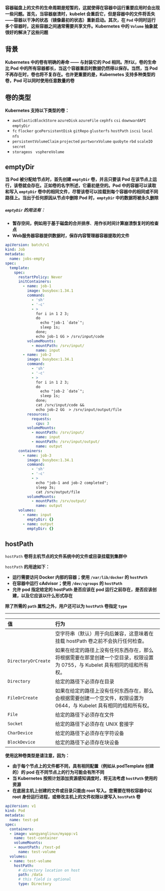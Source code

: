 **容器磁盘上的文件的生命周期是短暂的，这就使得在容器中运行重要应用时会出现一些问题。首先，当容器崩溃时，kubelet 会重启它，但是容器中的文件将丢失——容器以干净的状态（镜像最初的状态）重新启动。其次，在 `Pod` 中同时运行多个容器时，这些容器之间通常需要共享文件。Kubernetes 中的 `Volume` 抽象就很好的解决了这些问题**



## 背景

**Kubernetes 中的卷有明确的寿命 —— 与封装它的 Pod 相同。所f以，卷的生命比 Pod 中的所有容器都长，当这个容器重启时数据仍然得以保存。当然，当 Pod 不再存在时，卷也将不复存在。也许更重要的是，Kubernetes 支持多种类型的卷，Pod 可以同时使用任意数量的卷**



## 卷的类型

**Kubernetes 支持以下类型的卷：**

- `awsElasticBlockStore`   `azureDisk`   `azureFile`  `cephfs`  `csi`   `downwardAPI`  `emptyDir`  
- `fc` `flocker`  `gcePersistentDisk`  `gitRepo`  `glusterfs`  `hostPath`  `iscsi`  `local`  `nfs`
- `persistentVolumeClaim`  `projected`  `portworxVolume`  `quobyte`  `rbd`  `scaleIO`  `secret`
- `storageos ` `vsphereVolume`



## emptyDir

**当 Pod 被分配给节点时，首先创建 `emptyDir` 卷，并且只要该 Pod 在该节点上运行，该卷就会存在。正如卷的名字所述，它最初是空的。Pod 中的容器可以读取和写入 `emptyDir` 卷中的相同文件，尽管该卷可以挂载到每个容器中的相同或不同路径上。当出于任何原因从节点中删除 Pod 时，`emptyDir` 中的数据将被永久删除**

<!--注意：容器崩溃不会从节点中移除 pod，因此 `emptyDir` 卷中的数据在容器崩溃时是安全的-->



##### `emptyDir` 的用法有：

- **暂存空间，例如用于基于磁盘的合并排序**、**用作长时间计算崩溃恢复时的检查点**
- **Web服务器容器提供数据时，保存内容管理器容器提取的文件**

```yaml
apiVersion: batch/v1
kind: Job
metadata:
  name: jobs-empty
spec:
  template:
    spec:
      restartPolicy: Never
      initContainers:
        - name: job-1
          image: busybox:1.34.1
          command:
            - 'sh'
            - '-c'
            - >
              for i in 1 2 3;
              do
                echo "job-1 `date`";
                sleep 1s;
              done;
              echo job-1 GG > /srv/input/code
          volumeMounts:
            - mountPath: /srv/input/
              name: input
        - name: job-2
          image: busybox:1.34.1
          command:
            - 'sh'
            - '-c'
            - >
              for i in 1 2 3;
              do
                echo "job-2 `date`";
                sleep 1s;
              done;
              cat /srv/input/code &&
              echo job-2 GG  > /srv/input/output/file
          resources:
            requests:
              cpu: 3
          volumeMounts:
            - mountPath: /srv/input/
              name: input
            - mountPath: /srv/input/output/
              name: output
      containers:
        - name: job-3
          image: busybox:1.34.1
          command:
            - 'sh'
            - '-c'
            - >
              echo "job-1 and job-2 completed";
              sleep 3s;
              cat /srv/output/file
          volumeMounts:
            - mountPath: /srv/output/
              name: output
      volumes:
        - name: input
          emptyDir: {}
        - name: output
          emptyDir: {}
```



## hostPath

`hostPath` **卷将主机节点的文件系统中的文件或目录挂载到集群中**



`hostPath` **的用途如下：**

- **运行需要访问 Docker 内部的容器；使用 `/var/lib/docker` 的 `hostPath`**
- **在容器中运行 cAdvisor；使用 `/dev/cgroups` 的 `hostPath`**
- **允许 pod 指定给定的 hostPath 是否应该在 pod 运行之前存在，是否应该创建，以及它应该以什么形式存在**



**除了所需的 `path` 属性之外，用户还可以为 `hostPath` 卷指定 `type`**

****

| 值                  | 行为                                                         |
| :------------------ | :----------------------------------------------------------- |
|                     | 空字符串（默认）用于向后兼容，这意味着在挂载 hostPath 卷之前不会执行任何检查。 |
| `DirectoryOrCreate` | 如果在给定的路径上没有任何东西存在，那么将根据需要在那里创建一个空目录，权限设置为 0755，与 Kubelet 具有相同的组和所有权。 |
| `Directory`         | 给定的路径下必须存在目录                                     |
| `FileOrCreate`      | 如果在给定的路径上没有任何东西存在，那么会根据需要创建一个空文件，权限设置为 0644，与 Kubelet 具有相同的组和所有权。 |
| `File`              | 给定的路径下必须存在文件                                     |
| `Socket`            | 给定的路径下必须存在 UNIX 套接字                             |
| `CharDevice`        | 给定的路径下必须存在字符设备                                 |
| `BlockDevice`       | 给定的路径下必须存在块设备                                   |

**使用这种卷类型是请注意，因为：**

- **由于每个节点上的文件都不同，具有相同配置（例如从 podTemplate 创建的）的 pod 在不同节点上的行为可能会有所不同**
- **当 Kubernetes 按照计划添加资源感知调度时，将无法考虑 `hostPath` 使用的资源**
- **在底层主机上创建的文件或目录只能由 root 写入。您需要在特权容器中以 root 身份运行进程，或修改主机上的文件权限以便写入 `hostPath` 卷**

```yaml
apiVersion: v1
kind: Pod
metadata:
  name: test-pd
spec:
  containers:
  - image: wangyanglinux/myapp:v1
    name: test-container
    volumeMounts:
    - mountPath: /test-pd
      name: test-volume
  volumes:
  - name: test-volume
    hostPath:
      # directory location on host
      path: /data
      # this field is optional
      type: Directory
```


